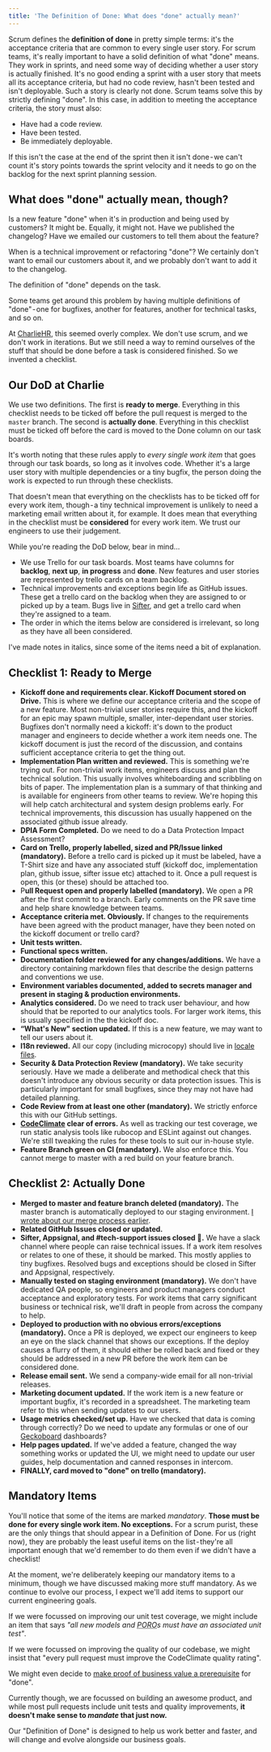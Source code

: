 ```yaml
---
title: 'The Definition of Done: What does "done" actually mean?'
---
```


Scrum defines the **definition of done** in pretty simple terms: it's the acceptance criteria that are common to every single user story. For scrum teams, it's really important to have a solid definition of what "done" means. They work in sprints, and need some way of deciding whether a user story is actually finished. It's no good ending a sprint with a user story that meets all its acceptance criteria, but had no code review, hasn't been tested and isn't deployable. Such a story is clearly not done. Scrum teams solve this by strictly defining "done". In this case, in addition to meeting the acceptance criteria, the story must also:

- Have had a code review.
- Have been tested.
- Be immediately deployable.

If this isn't the case at the end of the sprint then it isn't done - we can't count it's story points towards the sprint velocity and it needs to go on the backlog for the next sprint planning session.

## What does "done" actually mean, though?

Is a new feature "done" when it's in production and being used by customers? It might be. Equally, it might not. Have we published the changelog? Have we emailed our customers to tell them about the feature?

When is a technical improvement or refactoring "done"? We certainly don't want to email our customers about it, and we probably don't want to add it to the changelog.

The definition of "done" depends on the task.

Some teams get around this problem by having multiple definitions of "done" - one for bugfixes, another for features, another for technical tasks, and so on.

At [CharlieHR](http://charliehr.com/), this seemed overly complex. We don't use scrum, and we don't work in iterations. But we still need a way to remind ourselves of the stuff that should be done before a task is considered finished. So we invented a checklist.

## Our DoD at Charlie

We use two definitions. The first is **ready to merge**. Everything in this checklist needs to be ticked off before the pull request is merged to the `master` branch. The second is **actually done**. Everything in this checklist must be ticked off before the card is moved to the Done column on our task boards.

It's worth noting that these rules apply to _every single work item_ that goes through our task boards, so long as it involves code. Whether it's a large user story with multiple dependencies or a tiny bugfix, the person doing the work is expected to run through these checklists.

That doesn't mean that everything on the checklists has to be ticked off for every work item, though - a tiny technical improvement is unlikely to need a marketing email written about it, for example. It does mean that everything in the checklist must be **considered** for every work item. We trust our engineers to use their judgement.

While you're reading the DoD below, bear in mind…

- We use Trello for our task boards. Most teams have columns for **backlog**, **next up**, **in progress** and **done**. New features and user stories are represented by trello cards on a team backlog.
- Technical improvements and exceptions begin life as GitHub issues. These get a trello card on the backlog when they are assigned to or picked up by a team. Bugs live in [Sifter](http://sifterapp.com/), and get a trello card when they're assigned to a team.
- The order in which the items below are considered is irrelevant, so long as they have all been considered.

I've made notes in italics, since some of the items need a bit of explanation.

## Checklist 1: Ready to Merge

- **Kickoff done and requirements clear. Kickoff Document stored on Drive.** This is where we define our acceptance criteria and the scope of a new feature. Most non-trivial user stories require this, and the kickoff for an epic may spawn multiple, smaller, inter-dependant user stories. Bugfixes don't normally need a kickoff: it's down to the product manager and engineers to decide whether a work item needs one. The kickoff document is just the record of the discussion, and contains sufficient acceptance criteria to get the thing out.
- **Implementation Plan written and reviewed.** This is something we're trying out. For non-trivial work items, engineers discuss and plan the technical solution. This usually involves whiteboarding and scribbling on bits of paper. The implementation plan is a summary of that thinking and is available for engineers from other teams to review. We're hoping this will help catch architectural and system design problems early. For technical improvements, this discussion has usually happened on the associated github issue already.
- **DPIA Form Completed.** Do we need to do a Data Protection Impact Assessment?
- **Card on Trello, properly labelled, sized and PR/Issue linked (mandatory).** Before a trello card is picked up it must be labeled, have a T-Shirt size and have any associated stuff (kickoff doc, implementation plan, github issue, sifter issue etc) attached to it. Once a pull request is open, this (or these) should be attached too.
- P**ull Request open and properly labelled (mandatory).** We open a PR after the first commit to a branch. Early comments on the PR save time and help share knowledge between teams.
- **Acceptance criteria met. Obviously.** If changes to the requirements have been agreed with the product manager, have they been noted on the kickoff document or trello card?
- **Unit tests written.**
- **Functional specs written.**
- **Documentation folder reviewed for any changes/additions.** We have a directory containing markdown files that describe the design patterns and conventions we use.
- **Environment variables documented, added to secrets manager and present in staging & production environments.**
- **Analytics considered.** Do we need to track user behaviour, and how should that be reported to our analytics tools. For larger work items, this is usually specified in the the kickoff doc.
- **“What's New" section updated.** If this is a new feature, we may want to tell our users about it.
- **l18n reviewed.** All our copy (including microcopy) should live in [locale files](https://guides.rubyonrails.org/i18n.html).
- **Security & Data Protection Review (mandatory).** We take security seriously. Have we made a deliberate and methodical check that this doesn't introduce any obvious security or data protection issues. This is particularly important for small bugfixes, since they may not have had detailed planning.
- **Code Review from at least one other (mandatory).** We strictly enforce this with our GitHub settings.
- **[CodeClimate](https://codeclimate.com/) clear of errors.** As well as tracking our test coverage, we run static analysis tools like rubocop and ESLint against out changes. We're still tweaking the rules for these tools to suit our in-house style.
- **Feature Branch green on CI (mandatory).** We also enforce this. You cannot merge to master with a red build on your feature branch.

## Checklist 2: Actually Done

- **Merged to master and feature branch deleted (mandatory).** The master branch is automatically deployed to our staging environment. [I wrote about our merge process earlier](https://medium.com/@dannysmith/synchronising-git-merges-with-slack-d905f7cbd55c).
- **Related GitHub Issues closed or updated.**
- **Sifter, Appsignal, and #tech-support issues closed 🏁.** We have a slack channel where people can raise technical issues. If a work item resolves or relates to one of these, it should be marked. This mostly applies to tiny bugfixes. Resolved bugs and exceptions should be closed in Sifter and Appsignal, respectively.
- **Manually tested on staging environment (mandatory).** We don't have dedicated QA people, so engineers and product managers conduct acceptance and exploratory tests. For work items that carry significant business or technical risk, we'll draft in people from across the company to help.
- **Deployed to production with no obvious errors/exceptions (mandatory).** Once a PR is deployed, we expect our engineers to keep an eye on the slack channel that shows our exceptions. If the deploy causes a flurry of them, it should either be rolled back and fixed or they should be addressed in a new PR before the work item can be considered done.
- **Release email sent.** We send a company-wide email for all non-trivial releases.
- **Marketing document updated.** If the work item is a new feature or important bugfix, it's recorded in a spreadsheet. The marketing team refer to this when sending updates to our users.
- **Usage metrics checked/set up.** Have we checked that data is coming through correctly? Do we need to update any formulas or one of our [Geckoboard](https://www.geckoboard.com/) dashboards?
- **Help pages updated.** If we've added a feature, changed the way something works or updated the UI, we might need to update our user guides, help documentation and canned responses in intercom.
- **FINALLY, card moved to "done" on trello (mandatory).**

## Mandatory Items

You'll notice that some of the items are marked _mandatory_. **Those must be done for every single work item. No exceptions.** For a scrum purist, these are the only things that should appear in a Definition of Done. For us (right now), they are probably the least useful items on the list - they're all important enough that we'd remember to do them even if we didn't have a checklist!

At the moment, we're deliberately keeping our mandatory items to a minimum, though we have discussed making more stuff mandatory. As we continue to evolve our process, I expect we'll add items to support our current engineering goals.

If we were focussed on improving our unit test coverage, we might include an item that says _"all new models and <abbr title="Plain Old Ruby Object">PORO</abbr>s must have an associated unit test"_.

If we were focussed on improving the quality of our codebase, we might insist that "every pull request must improve the CodeClimate quality rating".

We might even decide to [make proof of business value a prerequisite](https://medium.com/rootpath/delivering-business-value-with-kanban-and-validated-learning-55749daffecc) for "done".

Currently though, we are focussed on building an awesome product, and while most pull requests include unit tests and quality improvements, **it doesn't make sense to _mandate_ that just now.**

Our "Definition of Done" is designed to help us work better and faster, and will change and evolve alongside our business goals.
